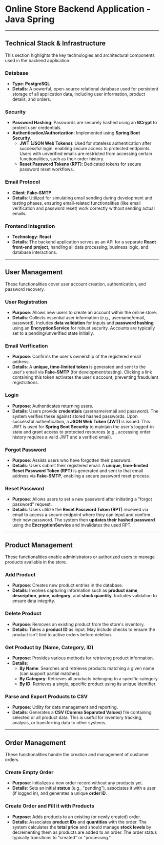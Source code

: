 # Online Store Backend Application - Java Spring

---

## Technical Stack & Infrastructure

This section highlights the key technologies and architectural components used in the backend application.

### Database
* **Type**: **PostgreSQL**
* **Details**: A powerful, open-source relational database used for persistent storage of all application data, including user information, product details, and orders.

### Security
* **Password Hashing**: Passwords are securely hashed using an **BCrypt** to protect user credentials.
* **Authentication/Authorization**: Implemented using **Spring Boot Security**.
    * **JWT (JSON Web Tokens)**: Used for stateless authentication after successful login, enabling secure access to protected endpoints. Users with unverified emails are restricted from accessing certain functionalities, such as their order history.
    * **Reset Password Tokens (RPT)**: Dedicated tokens for secure password reset workflows.

### Email Protocol
* **Client**: **Fake-SMTP**
* **Details**: Utilized for simulating email sending during development and testing phases, ensuring email-related functionalities (like email verification and password reset) work correctly without sending actual emails.

### Frontend Integration
* **Technology**: **React**
* **Details**: The backend application serves as an API for a separate **React front-end project**, handling all data processing, business logic, and database interactions.

---

## User Management

These functionalities cover user account creation, authentication, and password recovery.

### User Registration
* **Purpose**: Allows new users to create an account within the online store.
* **Details**: Collects essential user information (e.g., username/email, password). Includes **data validation** for inputs and **password hashing** using an **EncryptionService** for robust security. Accounts are typically set to a pending/unverified state initially.

### Email Verification
* **Purpose**: Confirms the user's ownership of the registered email address.
* **Details**: A **unique, time-limited token** is generated and sent to the user's email via **Fake-SMTP** (for development/testing). Clicking a link containing this token activates the user's account, preventing fraudulent registrations.

### Login
* **Purpose**: Authenticates returning users.
* **Details**: Users provide **credentials** (username/email and password). The system verifies these against stored hashed passwords. Upon successful authentication, a **JSON Web Token (JWT)** is issued. This JWT is used for **Spring Boot Security** to maintain the user's logged-in state and grant access to protected resources (e.g., accessing order history requires a valid JWT and a verified email).

### Forgot Password
* **Purpose**: Assists users who have forgotten their password.
* **Details**: Users submit their registered email. A **unique, time-limited Reset Password Token (RPT)** is generated and sent to that email address via **Fake-SMTP**, enabling a secure password reset process.

### Reset Password
* **Purpose**: Allows users to set a new password after initiating a "forgot password" request.
* **Details**: Users utilize the **Reset Password Token (RPT)** received via email to access a secure endpoint where they can input and confirm their new password. The system then **updates their hashed password** using the **EncryptionService** and invalidates the used RPT.

---

## Product Management

These functionalities enable administrators or authorized users to manage products available in the store.

### Add Product
* **Purpose**: Creates new product entries in the database.
* **Details**: Involves capturing information such as **product name**, **description**, **price**, **category**, and **stock quantity**. Includes validation to ensure data integrity.

### Delete Product
* **Purpose**: Removes an existing product from the store's inventory.
* **Details**: Takes a **product ID** as input. May include checks to ensure the product isn't tied to active orders before deletion.

### Get Product by (Name, Category, ID)
* **Purpose**: Provides various methods for retrieving product information.
* **Details**:
    * **By Name**: Searches and retrieves products matching a given name (can support partial matches).
    * **By Category**: Retrieves all products belonging to a specific category.
    * **By ID**: Retrieves a single, specific product using its unique identifier.

### Parse and Export Products to CSV
* **Purpose**: Utility for data management and reporting.
* **Details**: Generates a **CSV (Comma Separated Values)** file containing selected or all product data. This is useful for inventory tracking, analysis, or transferring data to other systems. 

---

## Order Management

These functionalities handle the creation and management of customer orders.

### Create Empty Order
* **Purpose**: Initializes a new order record without any products yet.
* **Details**: Sets an initial **status** (e.g., "pending"), associates it with a user (if logged in), and generates a unique **order ID**.

### Create Order and Fill it with Products
* **Purpose**: Adds products to an existing (or newly created) order.
* **Details**: Associates **product IDs** and **quantities** with the order. The system calculates the **total price** and should manage **stock levels** by decrementing them as products are added to an order. The order status typically transitions to "created" or "processing."
